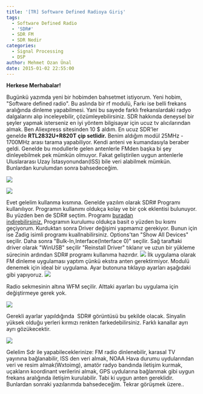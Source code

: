 ```yaml
---
title: '[TR] Software Defined Radioya Giriş'
tags:
  - Software Defined Radio
  - 'SDR#'
  - SDR FM
  - SDR Nedir
categories:
  - Signal Processing
  - DSP
author: Mehmet Ozan Ünal
date: 2015-01-02 22:55:00
---
```

**Herkese Merhabalar!**  

Bugünkü yazımda yeni bir hobimden bahsetmet istiyorum. Yeni hobim, "Software defined radio". Bu aslında bir rf modulü, Farkı ise belli frekans aralığında dinleme yapabilmesi. Yani bu sayede farklı frekanslardaki radyo dalgalarını alıp inceleyebilir, çözümleyebilirsiniz. SDR hakkında deneysel bir şeyler yapmak isterseniz en iyi yöntem bilgisayar için ucuz tv alıcılarından almak. Ben Aliexpress sitesinden 10 $ aldım. En ucuz SDR'ler genelde **RTL2832U+R820T çip setlidir.** Benim aldığım modül 25MHz - 1700MHz arası tarama yapabiliyor. Kendi anteni ve kumandasıyla beraber geldi. Genelde bu modullerle gelen antenlerle FMden başka bi şey dinleyebilmek pek mümkün olmuyor. Fakat geliştirilen uygun antenlerle Uluslararası Uzay İstasyonundan(ISS) bile veri alabilmek mümkün. Bunlardan kurulumdan sonra bahsedeceğim.

![](https://1.bp.blogspot.com/-Zs-kbF0uC2U/VKX6zgnujoI/AAAAAAAAGWg/DqFsmZCoRq4/s720/image.jpg)

![](https://2.bp.blogspot.com/-0hbwFHwKuKg/VKX6y4BUu6I/AAAAAAAAGWY/N18flG1Ijb0/s720/IMG_20150102_033917.jpg)

Evet gelelim kullanma kısmına. Genelde yazılım olarak SDR# Programı kullanılıyor. Programın kullanımı oldukça kolay ve bir çok eklentisi bulunuyor. Bu yüzden ben de SDR# seçtim. Programı [buradan indirebilirsiniz.](https://sdrsharp.com/#download) Programın kurulumu oldukça basit o yüzden bu kısmı geçiyorum. Kurduktan sonra Driver değişimi yapmamız gerekiyor. Bunun için ise Zadig isimli programı kuallnabilirsiniz. Options'tan "Show All Devices" seçilir. Daha sonra "Bulk-In,Interface(Interface 0)" seçilir. Sağ taraftaki driver olarak "WinUSB" seçilir "Reinstall Driver" tıklanır ve uzun bir yükleme sürecinin ardından SDR# programı kullanıma hazırdır.
![](https://2.bp.blogspot.com/-F_xCxZ75r9s/VKX3u12Ir9I/AAAAAAAAGV8/YAZKHWAr-v8/s720/9.PNG)
İlk uygulama olarak FM dinleme uygulaması yaptım çünkü ekstra anten gerektirmiyor. Modulü denemek için ideal bir uygulama. Ayar butonuna tıklayıp ayarları aşağıdaki gibi yapıyoruz.
![](https://1.bp.blogspot.com/-XOHN-zCrE3Q/VKX3siViEEI/AAAAAAAAGVg/OuhlpJHD7Zg/s720/1.PNG)

Radio sekmesinin altına WFM seçilir. Alttaki ayarları bu uygulama için değiştirmeye gerek yok.

![](https://2.bp.blogspot.com/-eYoALLjPkzM/VKX3s1H_djI/AAAAAAAAGVk/GRqjeP63n9w/s720/2.PNG)

Gerekli ayarlar yapıldığında  SDR# görüntüsü bu şekilde olacak. Sinyalin yüksek olduğu yerleri kırmızı renkten farkedebilirsiniz. Farklı kanallar ayrı ayrı gözükecektir.

![](https://3.bp.blogspot.com/-twmiINwRyXE/VKX3wAY-ChI/AAAAAAAAGWI/AqZzk8tUxsk/s720/3.PNG)

Gelelim Sdr ile yapabileceklerinize: FM radio dinlenebilir, karasal TV yayınına bağlanabilir, ISS den veri almak, NOAA Hava durumu uydularından veri ve resim almak(Wxtoimg), amatör radyo bandında iletişim kurmak, uçakların koordinant verilerini almak, GPS uydularına bağlanmak gibi uygun frekans aralığında iletişim kurulabilir. Tabi ki uygun anten gereklidir. Bunlardan sonraki yazılarımda bahsedeceğim. Tekrar görüşmek üzere..